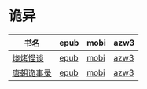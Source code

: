 # 诡异

| 书名 | epub | mobi | azw3 |
| --- | --- | --- | --- |
| [烧烤怪谈](http://ct.dalanmei.com/f/31084289-572115484-c45b83) | [epub](http://ct.dalanmei.com/f/31084289-572115484-c45b83) | [mobi](http://ct.dalanmei.com/f/31084289-571707833-181663) | [azw3](http://ct.dalanmei.com/f/31084289-572137785-fb999d) |
| [唐朝诡事录](http://ct.dalanmei.com/f/31084289-571787148-469eb0) | [epub](http://ct.dalanmei.com/f/31084289-571787148-469eb0) | [mobi](http://ct.dalanmei.com/f/31084289-571453495-62fc92) | [azw3](http://ct.dalanmei.com/f/31084289-571886549-3bec82) |
